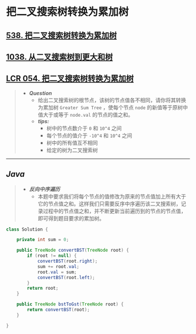 # 把二叉搜索树转换为累加树

## [538. 把二叉搜索树转换为累加树](https://leetcode.cn/problems/convert-bst-to-greater-tree/)

## [1038. 从二叉搜索树到更大和树](https://leetcode.cn/problems/binary-search-tree-to-greater-sum-tree/)

## [LCR 054. 把二叉搜索树转换为累加树](https://leetcode.cn/problems/w6cpku/)

> - ***Question***
>   - 给出二叉搜索树的根节点，该树的节点值各不相同，请你将其转换为累加树 `Greater Sum Tree` ，使每个节点 `node` 的新值等于原树中值大于或等于 `node.val` 的节点的值之和。
>   - ***tips:***
>     - 树中的节点数介于 `0` 和 `10^4` 之间
>     - 每个节点的值介于 `-10^4` 和 `10^4` 之间
>     - 树中的所有值互不相同
>     - 给定的树为二叉搜索树

---

## *Java*

> - ***反向中序遍历***
>   - 本题中要求我们将每个节点的值修改为原来的节点值加上所有大于它的节点值之和。这样我们只需要反序中序遍历该二叉搜索树，记录过程中的节点值之和，并不断更新当前遍历到的节点的节点值，即可得到题目要求的累加树。

```java
class Solution {

    private int sum = 0;

    public TreeNode convertBST(TreeNode root) {
        if (root != null) {
            convertBST(root.right);
            sum += root.val;
            root.val = sum;
            convertBST(root.left);
        }
        return root;
    }

    public TreeNode bstToGst(TreeNode root) {
        return convertBST(root);
    }

}
```
